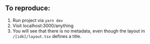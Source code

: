## To reproduce:

1. Run project via `yarn dev`
2. Visit localhost:3000/anything
3. You will see that there is no metadata, even though the layout in `/[idk]/layout.tsx` defines a title.

